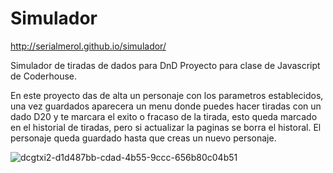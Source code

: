 # Simulador

http://serialmerol.github.io/simulador/

Simulador de tiradas de dados para DnD
Proyecto para clase de Javascript de Coderhouse.

En este proyecto das de alta un personaje con los parametros establecidos, una vez guardados aparecera un menu donde puedes hacer tiradas con un dado D20 y te marcara el exito o fracaso de la tirada, esto queda marcado en el historial de tiradas, pero si actualizar la paginas se borra el historal. 
El personaje queda guardado hasta que creas un nuevo personaje.

![dcgtxi2-d1d487bb-cdad-4b55-9ccc-656b80c04b51](https://user-images.githubusercontent.com/26726260/155868018-043aefad-1163-403b-8e6b-6ab7aa73e697.gif)
